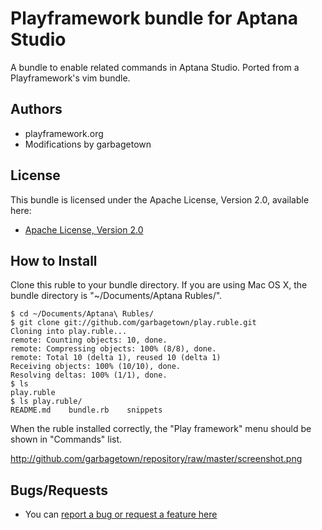 # Playframework bundle for Aptana Studio

A bundle to enable related commands in Aptana Studio. Ported from a Playframework's vim bundle.

## Authors

* playframework.org
* Modifications by garbagetown

## License

This bundle is licensed under the Apache License, Version 2.0, available here:

* [Apache License, Version 2.0](http://www.apache.org/licenses/LICENSE-2.0)

## How to Install

Clone this ruble to your bundle directory. If you are using Mac OS X, the bundle directory is "~/Documents/Aptana Rubles/".

    $ cd ~/Documents/Aptana\ Rubles/
    $ git clone git://github.com/garbagetown/play.ruble.git
    Cloning into play.ruble...
    remote: Counting objects: 10, done.
    remote: Compressing objects: 100% (8/8), done.
    remote: Total 10 (delta 1), reused 10 (delta 1)
    Receiving objects: 100% (10/10), done.
    Resolving deltas: 100% (1/1), done.
    $ ls
    play.ruble
    $ ls play.ruble/
    README.md    bundle.rb    snippets

When the ruble installed correctly, the "Play framework" menu should be shown in "Commands" list.

http://github.com/garbagetown/repository/raw/master/screenshot.png 

## Bugs/Requests

* You can [report a bug or request a feature here](https://github.com/garbagetown/play.ruble/issues)